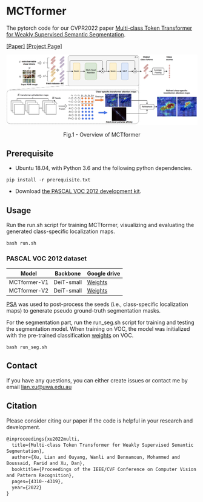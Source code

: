 # MCTformer
The pytorch code for our CVPR2022 paper [Multi-class Token Transformer for Weakly Supervised Semantic Segmentation](https://arxiv.org/abs/2203.02891).

[[Paper]](https://arxiv.org/abs/2203.02891) [[Project Page]](https://xulianuwa.github.io/MCTformer-project-page/)

<p align="center">
  <img src="MCTformer-V1.png" width="720" title="Overview of MCTformer-V1" >
</p>
<p align = "center">
Fig.1 - Overview of MCTformer
</p>



## Prerequisite
- Ubuntu 18.04, with Python 3.6 and the following python dependencies.
```
pip install -r prerequisite.txt
```
- Download [the PASCAL VOC 2012 development kit](http://host.robots.ox.ac.uk/pascal/VOC/voc2012).

## Usage
Run the run.sh script for training MCTformer, visualizing and evaluating the generated class-specific localization maps. 
```
bash run.sh
```
### PASCAL VOC 2012 dataset

| Model        | Backbone   | Google drive |
|--------------|------------|--------------|
| MCTformer-V1 | DeiT-small | [Weights](https://drive.google.com/file/d/1jLnSbR2DDtjli5EwRYSDi3Xa6xxFIAi0/view?usp=sharing)  |
| MCTformer-V2 | DeiT-small | [Weights](https://drive.google.com/file/d/1w5LDoS_CHtDRXgFSqFtPvIiCajk4ZtMB/view?usp=sharing)  |

[PSA](https://github.com/jiwoon-ahn/psa) was used to post-process the seeds (i.e., class-specific localization maps) to generate pseudo ground-truth segmentation masks.


For the segmentation part, run the run_seg.sh script for training and testing the segmentation model. When training on VOC, the model was initialized with the pre-trained classification [weights](https://drive.google.com/file/d/1xESB7017zlZHqxEWuh1Rb89UhjTGIKOA/view?usp=sharing) on VOC.
```
bash run_seg.sh
```

## Contact
If you have any questions, you can either create issues or contact me by email
[lian.xu@uwa.edu.au](lian.xu@uwa.edu.au)

## Citation
Please consider citing our paper if the code is helpful in your research and development.
```
@inproceedings{xu2022multi,
  title={Multi-class Token Transformer for Weakly Supervised Semantic Segmentation},
  author={Xu, Lian and Ouyang, Wanli and Bennamoun, Mohammed and Boussaid, Farid and Xu, Dan},
  booktitle={Proceedings of the IEEE/CVF Conference on Computer Vision and Pattern Recognition},
  pages={4310--4319},
  year={2022}
}
```
